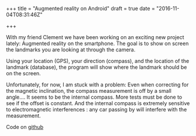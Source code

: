 +++
title = "Augmented reality on Android"
draft = true
date = "2016-11-04T08:31:46Z"

+++

With my friend Clement we have been working on an exciting new project lately: Augmented reality on the smartphone. The goal is to show on screen the landmarks you are looking at through the camera.

Using your location (GPS), your direction (compass), and the location of the landmark (database), the program will show where the landmark should be on the screen.

Unfortunately, for now, I am stuck with a problem: Even when correcting for the magnetic inclination, the compass measurement is off by a small angle.... It seems to be the internal compass. More tests must be done to see if the offset is constant. And the internal compass is extremely sensitive to electromagnetic interferences : any car passing by will interfere with the measurement.

Code on [github](https://github.com/Blizarre/SummitsAround)


